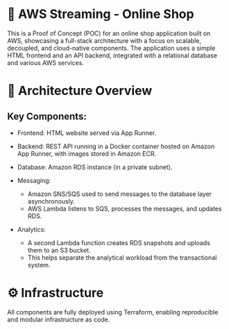 # 🛒 AWS Streaming - Online Shop
This is a Proof of Concept (POC) for an online shop application built on AWS, showcasing a full-stack architecture with a focus on scalable, decoupled, and cloud-native components. The application uses a simple HTML frontend and an API backend, integrated with a relational database and various AWS services.

# 🧩 Architecture Overview
## Key Components:
- Frontend: HTML website served via App Runner.

- Backend: REST API running in a Docker container hosted on Amazon App Runner, with images stored in Amazon ECR.

- Database: Amazon RDS instance (in a private subnet).

- Messaging:

    - Amazon SNS/SQS used to send messages to the database layer asynchronously.
    - AWS Lambda listens to SQS, processes the messages, and updates RDS.

- Analytics:
    - A second Lambda function creates RDS snapshots and uploads them to an S3 bucket.
    - This helps separate the analytical workload from the transactional system.

# ⚙️ Infrastructure
All components are fully deployed using Terraform, enabling reproducible and modular infrastructure as code.
